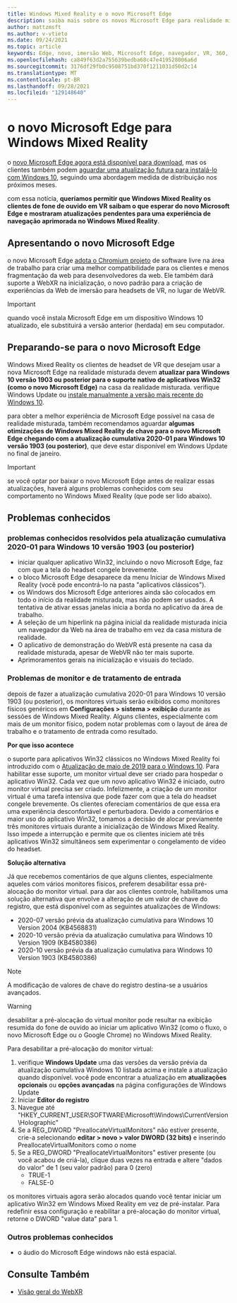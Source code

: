 ```yaml
---
title: Windows Mixed Reality e o novo Microsoft Edge
description: saiba mais sobre os novos Microsoft Edge para realidade misturada, incluindo o que esperar, atualizações a serem verificadas e problemas conhecidos.
author: mattzmsft
ms.author: v-vtieto
ms.date: 09/24/2021
ms.topic: article
keywords: Edge, novo, imersão Web, Microsoft Edge, navegador, VR, 360, 360 vídeo, 360 Viewer, webxr, webvr
ms.openlocfilehash: ca849f63d2a755639bedba68c47e419528006a6d
ms.sourcegitcommit: 3176df29fb0c9508751bd370f1211031d50d2c14
ms.translationtype: MT
ms.contentlocale: pt-BR
ms.lasthandoff: 09/28/2021
ms.locfileid: "129148640"
---
```

# <a name="the-new-microsoft-edge-for-windows-mixed-reality"></a>o novo Microsoft Edge para Windows Mixed Reality

o [novo Microsoft Edge agora está disponível para download](https://blogs.windows.com/windowsexperience/?p=173496), mas os clientes também podem [aguardar uma atualização futura para instalá-lo com Windows 10](https://blogs.windows.com/msedgedev/2020/01/15/upgrading-new-microsoft-edge-79-chromium/), seguindo uma abordagem medida de distribuição nos próximos meses. 

com essa notícia, **queríamos permitir que Windows Mixed Reality os clientes de fone de ouvido em VR saibam o que esperar do novo Microsoft Edge e mostraram atualizações pendentes para uma experiência de navegação aprimorada no Windows Mixed Reality**.

## <a name="introducing-the-new-microsoft-edge"></a>Apresentando o novo Microsoft Edge

o novo Microsoft Edge [adota o Chromium projeto](https://blogs.windows.com/windowsexperience/2018/12/06/microsoft-edge-making-the-web-better-through-more-open-source-collaboration/) de software livre na área de trabalho para criar uma melhor compatibilidade para os clientes e menos fragmentação da web para desenvolvedores da web. Ele também dará suporte a WebXR na inicialização, o novo padrão para a criação de experiências da Web de imersão para headsets de VR, no lugar de WebVR.

>[!IMPORTANT]
>quando você instala Microsoft Edge em um dispositivo Windows 10 atualizado, ele substituirá a versão anterior (herdada) em seu computador.

## <a name="getting-ready-for-the-new-microsoft-edge"></a>Preparando-se para o novo Microsoft Edge

Windows Mixed Reality os clientes de headset de VR que desejam usar a nova Microsoft Edge na realidade misturada devem **atualizar para Windows 10 versão 1903 ou posterior para o suporte nativo de aplicativos Win32 (como o novo Microsoft Edge)** na casa da realidade misturada. verifique Windows Update ou [instale manualmente a versão mais recente do Windows 10](https://www.microsoft.com/en-us/software-download/windows10).

para obter a melhor experiência de Microsoft Edge possível na casa de realidade misturada, também recomendamos aguardar **algumas otimizações de Windows Mixed Reality de chave para o novo Microsoft Edge chegando com a atualização cumulativa 2020-01 para Windows 10 versão 1903 (ou posterior)**, que deve estar disponível em Windows Update no final de janeiro.

>[!IMPORTANT]
>se você optar por baixar o novo Microsoft Edge antes de realizar essas atualizações, haverá alguns problemas conhecidos com seu comportamento no Windows Mixed Reality (que pode ser lido abaixo).

## <a name="known-issues"></a>Problemas conhecidos

### <a name="known-issues-resolved-by-the-2020-01-cumulative-update-for-windows-10-version-1903-or-later"></a>problemas conhecidos resolvidos pela atualização cumulativa 2020-01 para Windows 10 versão 1903 (ou posterior)

- iniciar qualquer aplicativo Win32, incluindo o novo Microsoft Edge, faz com que a tela do headset congele brevemente.
- o bloco Microsoft Edge desaparece da menu Iniciar de Windows Mixed Reality (você pode encontrá-lo na pasta "aplicativos clássicos").
- os Windows dos Microsoft Edge anteriores ainda são colocados em todo o início da realidade misturada, mas não podem ser usados. A tentativa de ativar essas janelas inicia a borda no aplicativo da área de trabalho.
- A seleção de um hiperlink na página inicial da realidade misturada inicia um navegador da Web na área de trabalho em vez da casa mistura de realidade.
- O aplicativo de demonstração do WebVR está presente na casa da realidade misturada, apesar de WebVR não ter mais suporte.
- Aprimoramentos gerais na inicialização e visuais do teclado.

### <a name="monitor-and-input-handling-issues"></a>Problemas de monitor e de tratamento de entrada

depois de fazer a atualização cumulativa 2020-01 para Windows 10 versão 1903 (ou posterior), os monitores virtuais serão exibidos como monitores físicos genéricos em **Configurações > sistema > exibição** durante as sessões de Windows Mixed Reality. Alguns clientes, especialmente com mais de um monitor físico, podem notar problemas com o layout de área de trabalho e o tratamento de entrada como resultado.

**Por que isso acontece**

o suporte para aplicativos Win32 clássicos no Windows Mixed Reality foi introduzido com o [Atualização de maio de 2019 para o Windows 10](/windows/mixed-reality/enthusiast-guide/release-notes-may-2019). Para habilitar esse suporte, um monitor virtual deve ser criado para hospedar o aplicativo Win32. Cada vez que um novo aplicativo Win32 é iniciado, outro monitor virtual precisa ser criado. Infelizmente, a criação de um monitor virtual é uma tarefa intensiva que pode fazer com que a tela do headset congele brevemente. Os clientes ofereciam comentários de que essa era uma experiência desconfortável e perturbadora. Devido a comentários e maior uso do aplicativo Win32, tomamos a decisão de alocar previamente três monitores virtuais durante a inicialização de Windows Mixed Reality. Isso impede a interrupção e permite que os clientes iniciem até três aplicativos Win32 simultâneos sem experimentar o congelamento de vídeo do headset.

**Solução alternativa**

Já que recebemos comentários de que alguns clientes, especialmente aqueles com vários monitores físicos, preferem desabilitar essa pré-alocação do monitor virtual. para dar aos clientes controle, habilitamos uma solução alternativa que envolve a alteração de um valor de chave do registro, que está disponível com as seguintes atualizações de Windows:

- 2020-07 versão prévia da atualização cumulativa para Windows 10 Version 2004 (KB4568831)
- 2020-10 versão prévia da atualização cumulativa para Windows 10 Version 1909 (KB4580386)
- 2020-10 versão prévia da atualização cumulativa para Windows 10 Version 1903 (KB4580386)

>[!NOTE]
>A modificação de valores de chave do registro destina-se a usuários avançados.

>[!WARNING]
>desabilitar a pré-alocação do virtual monitor pode resultar na exibição resumida do fone de ouvido ao iniciar um aplicativo Win32 (como o fluxo, o novo Microsoft Edge ou o Google Chrome) no Windows Mixed Reality.

Para desabilitar a pré-alocação do monitor virtual:
1. verifique **Windows Update** uma das versões da versão prévia da atualização cumulativa Windows 10 listada acima e instale a atualização quando disponível. você pode encontrar a atualização em **atualizações opcionais** ou **opções avançadas** na página configurações de Windows Update
2. Iniciar **Editor do registro**
3. Navegue até "HKEY_CURRENT_USER\SOFTWARE\Microsoft\Windows\CurrentVersion\Holographic\"
4. Se a REG_DWORD "PreallocateVirtualMonitors" não estiver presente, crie-a selecionando **editar > novo > valor DWORD (32 bits)** e inserindo PreallocateVirtualMonitors como o nome
5. Se a REG_DWORD "PreallocateVirtualMonitors" estiver presente (ou você acabou de criá-la), clique duas vezes na entrada e altere "dados do valor" de 1 (seu valor padrão) para 0 (zero)
    * TRUE-1
    * FALSE-0

os monitores virtuais agora serão alocados quando você tentar iniciar um aplicativo Win32 em Windows Mixed Reality em vez de pré-instalar. Para redefinir essa configuração e reabilitar a pré-alocação do monitor virtual, retorne o DWORD "value data" para 1.

### <a name="other-known-issues"></a>Outros problemas conhecidos

-   o áudio do Microsoft Edge windows não está espacial.

## <a name="see-also"></a>Consulte Também

* [Visão geral do WebXR](../develop/javascript/webxr-overview.md)